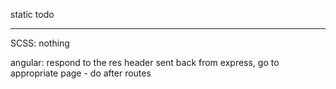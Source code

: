 static todo
******
SCSS:
	nothing

angular:
	respond to the res header sent back from express, go to appropriate page - do after routes
